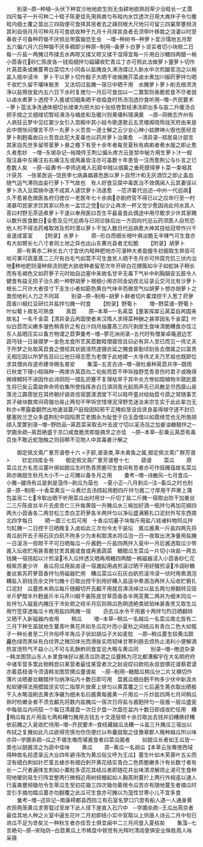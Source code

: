 <!-- { "loadSidebar": true } -->
　　别录─原─种植─头伏下种宜沙地地欲生则无虫耕地欲熟则草少治畦长一丈濶四尺每子一升可种二十畦子陈更佳先用熟粪匀布畦内水饮透次日用大粪拌子令匀撒畦内细土覆之苗出三四指便可食择其宻者去之疎则根大尺地只可留三四窠厚壅频浇其利自倍月月可种月月可食欲收种于九月十月择其良者去须带叶移栽之浇灌以时至春收子可备种莳锄不厌频忌带露锄恐生虫　─増─种树书─种萝卜宜沙壖地五月犂五六徧六月六日种锄不厌多稠即少种原─制用─香萝卜白萝卜坚实者切小块晾二日每一斤盐一两腌过布揉去水再晾又揉又晾又揉干湿得宜每一斤用白沙糖四两醋一椀小茴香花砂仁陈皮各一钱捣细拌匀磁礶收贮青瓜丁亦可照此法做萝卜虀萝卜切作片莴苣条或嫩蔓菁白菜切大小同各以盐腌良久沸汤煠过入新水中次煎酸浆泡之以椀盖入瓶中浸冷　萝卜干以萝卜切作骰子大晒干收候腌芥菜卤水煮加川椒莳萝拌匀晒干收贮久留不壊味极羙　又法切过盐腌一宿日中晒干用　水腌萝卜萝卜削去根须洗浄以盐擦放瓮内五六日下水时复搅匀一月后可食加以一二鵞棃则香脆若食不尽者就以卤水煮萝卜透控干入酱或切细条晒干收临食时热汤泡透炒食听用─増─齐民要术─萝卜菹法净洗通体细切长缕束为把大如十张纸卷暂经沸汤即出多与盐二升暖汤合把手按之又细缕切暂经沸汤与橘皮和及暖兴则黄壊料理满奠　─原─洞微志齐州有人病狂云梦中见红裳少女引入宫殿中其小姑令歌遂歌云五灵楼阁晓玲珑天府由来是此中惆怅闷懐言不尽一丸萝卜火吾宫一道士解之云少女心神小姑脾神火毁也医经言萝卜制麪毒故曰火吾宫此犯大麦毒也以药并萝卜治果愈　─清异录─郑居易计部言其家自先世多留带茎萝卜悬之檐下有至十余年者每至夏秋有病痢者煮水服之即止愈久者愈妙　─増─东坡杂记─裕陵传王荆公偏头疼方云是禁中秘方用生萝卜汁一蚬殻注鼻中左痛注右右痛注左或两鼻皆注亦可虽数十年患皆一注而愈荆公与仆言之已愈数人矣　─原─延夀书─李师逃难入石窟中贼以烟薰之垂死摸得萝卜菜一束咽其汁获苏　─张杲医说─饶民李七病鼻衂甚危医以萝卜自然汁和无灰酒饮之即止盖血随气运气滞则血妄行萝卜下气故也　有人好食豆腐中毒医治不效偶闻人云其妻误以萝卜汤入豆腐锅中遂不成其人遽饮萝卜汤遂愈　─范济畧代巡述─中州一代巡病久不愈甚危徴医各府归徳仅一老医年七十余病亦剧府官不得已以之应命行至一村渇甚叩民家求饮其家以热水一盂饮之觉似少止再求一杯又觉少愈因询此何水其人荅曰村野无茶适煮萝卜干遂以奉用医曰吾生平最喜食此偶途中用尽敢求少许其家餽以数升医食数日全愈及见代巡病与已同诊脉后出一方因向代巡云药须医人自煎恐他人煎不得法药难取效及煎时潜以萝卜干加入数日代巡病愈大神其技给冠带作兴千金遂成富室
　　【附录】水萝卜
　　原─形白而细长根叶俱淡脆无辛辣气可生食亦有大如臂长七八寸者则土地之异也出山东夀光县者尤松脆
　　【附录】胡萝卜
　　原─有黄赤二种长五六寸宜伏内畦种肥地亦可漫种大者盈握冬初掘取生熟皆可啖可果可蔬茎髙二三尺有白毛气如蒿不可生食贫人晒干冬月亦可拌腐充饥三伏内治地种地肥则漫种频浇则肥大欲收种者留至次年开碎白花攅簇如伞子如蛇牀子稍长而有毛褐色又如莳萝子元时始自边塞中来故名甘辛无毒下气补中利胸膈安五脏令人健食有益无损子治久痢一种野胡萝卜根细小用亦同金幼孜北征录云交河北有沙萝卜根长二尺许大者径寸下支生小者如筯色黄白气味辛而微苦气似胡萝卜想亦胡萝卜之类但地利人力之不同耳
　　别录─原─制用─胡萝卜鲜者切片畧煠控干入葱丁莳萝茴香川椒红豆研烂并盐拌匀腌一时食
　　【附录】野葡卜
　　増─野菜谱─野葡卜叶似葡卜故名可熟食
　　莴苣
　　原─本草─一名莴菜【墨客挥犀云莴菜自呙国来故名】一名千金菜【清异录云呙国使者来汉隋人求得菜种酬之甚厚因名千金菜】叶似白苣而尖嫩多皱色稍青折之有白汁四月抽薹髙三四尺剥皮生食味清脆糟食亦佳江东人盐晒压实以备方物谓之苣笋彚考─増─蓼花洲闲录─五代时有僧某卓庵道边艺蔬丏钱一日昼寝梦一金色龙食所艺莴苣数畦僧寤惊且曰必有异人至已而见一伟丈夫于所梦之处取莴苣食之僧视其状貌凛然遂摄衣延之餽食甚勤顷刻告去僧属之曰富贵无相忘因以所梦告且曰公他日得志愿为老僧于此地建一大寺伟丈夫乃艺祖也既即位求其僧尚存遂命建寺赐名普安
　　集藻─五言古诗─増─唐杜甫种莴苣并序─既雨已秋堂下理小畦隔种一两席许莴苣向二旬矣而苣不甲坼独野苋青青伤时君子或晚得微禄轗轲不进因作此诗阴阳一错乱骄蹇不复理枯旱于其中炎方惨如燬植物半蹉跎嘉生将已矣云雷歘奔命师伯集所使指挥赤白日澒洞青光起雨声先已风散足尽西靡山泉落沧江霹雳犹在耳终朝纡飒沓信宿罢潇洒堂下可以畦呼童对经始苣兮蔬之常随事艺其子破块数席间荷锄功易止两旬不甲坼空惜埋泥滓野苋迷汝来宗生实于此此辈岂无秋亦寒露委翻然出地速滋蔓户庭毁因知邪干正掩抑至没齿贤良虽得禄守道不封已壅塞败兰芝众多盛荆杞中园陷萧艾老圃永为耻登于白玉盘借以如霞绮苋也无所施胡顔入筐篚别录─増─野防品─莴苣菜采取去叶去皮寸切以滚汤泡之加姜油糖醋拌之─学圃余疏─莴苣絶盛于京口咸食脆羙即旋摘烹之亦佳　─原─本草─彭乗云莴苣有毒百虫不敢近蛇虺触之则目瞑不见物人中其毒姜汁解之

　　御定佩文斋广羣芳谱卷十六
<子部,谱录类,草木禽鱼之属,御定佩文斋广群芳谱>
　　钦定四库全书
　　御定佩文斋广羣芳谱卷十七
　　蔬谱
　　菜瓜
　　原菜瓜北方名苦瓜蔓叶俱如甜瓜生时色青质脆可生食间有苦者亦可作豉腌葅故名菜瓜熟亦微甜生秋月大小不一止可腌以备冬月之用
　　彚考─増─诗豳风─七月食瓜─小雅─疆场有瓜是剥是菹传─剥瓜为葅也　─夏小正─八月剥瓜─注─畜瓜之时也别录─原─制用─十香菜黄豆一斗煮烂去汤捞起用麪四斤拌匀酱二寸厚用干芦蓆上蒲包盖宻二七冷取出晒干听用菜瓜出时用廿一斤切丁盐二斤腌一宿取出防干加姜丝二三斤陈皮丝半斤去皮杏仁三升每黄豉一升腌瓜水三椀加好酒一瓶拌匀再加花椒四两大小茴香各二两甘松三柰白芷莳萝各半两拌匀以净坛盛满箬扎口泥封外写东西南北四字每日
　　晒一面三七后可用　十香瓜切碁子块每斤用盐八钱诸料物同瓜拌匀缸腌一二日控干日晒晚复入卤如此三次勿令太干装坛　酱瓜酱黄一斤盐四两先将青瓜剖开去子用石灰白矾不拘多少为末和取清水将瓜泡一日一夜取出洗净量用盐腌一日滚汤一掠晾干不可日晒每瓜一斤酱麪一斤盐四两拌入瓮中一月后酱透取瓜少带酱入坛收贮用甚青脆甘羙其酱或食或再酱蔬菜　糖醋瓜生菜瓜一片切小块盐一两五钱腌一宿捞起以汁煎滚冷入瓜拌透又晒再用糖四两醋一椀磁器浸入小茴香砂仁花椒紫苏姜少许　香瓜将瓜用盐卤浸一宿漉起用卤煎滚过晒干用好醋煎滚冷调砂糖姜丝紫苏莳萝茴香拌匀用磁器贮用　糟瓜菜瓜以石灰白矾煎滚冷浸一伏时用煮酒泡糟盐入铜钱百余文拌匀腌十日取出控干别用好糟入盐适中煮酒泡再拌入坛收贮箬扎口泥封　瓜虀拣未熟瓜每斤随瓣切开去瓤不用就百沸汤焯过以盐五两匀擦翻转豆豉半斤酽醋半升麪酱斤半马芹川椒干姜陈皮甘草茴香各半两芜荑二两并为细末同瓜一处拌匀入磁瓮内腌压于冷处顿之经半月后则熟瓜色眀透絶类琥珀味甚香羙又取生瓜用竹签穿透每瓜十枚用盐四两腌一宿
　　沥去瓜水令干用酱十两拌匀烈日晒翻转又晒干入新磁器内收用
　　稍瓜
　　増─本草─稍瓜一名越瓜一名菜瓜南北皆有二三月下种生苖就地生蔓青叶黄花并如冬瓜花叶而小夏秋之间结瓜有青白二色大如瓠子一种长者至二尺许俗呼羊角瓜子状如胡瓜子大如麦粒　─原─稍瓜蔓生较黄瓜颇麤色绿而黑纵有白纹界之微凹体光而滑肤实而韧味甘寒利肠去烦热止渇利小便解酒热宣泄热气不益小儿不可与乳酥鲊同食宜忌大略与黄瓜同
　　别录─増─倦逰杂录─韩龙图贽山东人乡里食味好以酱渍瓜防谓之瓜虀韩为河北都漕廨宇在大名眀府府中诸军营多鬻此物韩尝曰某营者最佳某营者次之赵说叹曰欧阳永叔尝撰花谱蔡君谟亦着荔枝谱今须请韩龙图贽撰瓜虀谱矣　─原─制用─糖醋瓜稍瓜分二片又横切作薄片淡晒姜丝糖醋拌匀纳净坛内十数日即可用　盘酱瓜细白麪不拘多少伏中新汲水和软硬得法用模踏坚实切二指厚片放蓆上排匀以黄蒿覆之三七后遍生黄衣取出晒极干入水略湿刷去黄衣净碾为细末名曰酱黄每酱黄一斤用瓜一斤炒盐四两七月间稍瓜熟时检嫩全者不须去瓤先将数内盐腌瓜一宿次日将盐与酱麪拌匀一层酱一层瓜盛瓮中每层瓜内间茄一个每日清晨盘一次日夕盘一次盘在盆内十数日即成收贮任用　糟稍瓜每五斤用盐七两和糟匀腌用古钱五十文逐层顿十余日取出去钱并旧糟换好糟依前腌之入瓮收贮待用─増─齐民要术─食经藏越瓜法糟一斗盐三升腌瓜三宿出以布拭之复腌如此凡瓜欲得完慎勿伤伤便烂以布囊就取之佳豫章郡人晚种越瓜所以味亦异─学圃余疏─瓜之不堪生噉而堪酱食者曰菜瓜圎者
　　如甜瓜长者如王瓜皆一类也以甜酱渍之为蔬中佳味
　　黄瓜
　　原─黄瓜一名胡瓜【本草云张骞使西域得种故名拾遗录云大业四年避讳改为黄瓜俗又呼为王瓜】蔓生叶如木芙蓉叶五尖而涩有细白刺如针芒茎五棱亦有细白刺开黄花结实青白二色质脆嫩多汁有长数寸者有长一二尺者遍体生刺如小粟粒多谎花其结瓜者即随花并出味清凉解烦止渇可生食种阳地暖则易生行阵宜整两行微相近用树枝棚起如人胸髙附蔓扵上两行外相逺以通人行喜粪壅频锄勿令生草瓜生至初花锄三四次锄勿着根令瓜苦亦有随地蔓生者摘瓜时宜引手摘勿踏瓜蔓亦勿翻覆之此瓜可生食亦可腌以为菹性甘寒小儿不宜多食
　　彚考─増─述异记─南康樗都县西防江有石室名梦口穴尝有船人遇一人通身黄衣担两笼黄瓜求寄载过至岸下此人径下崖直入石穴中　─学圃余疏─王瓜出燕京者最佳其地人种之火室中逼生花叶二月初即结小实中官取以上供唐人诗云二月中旬已进瓜不足为竒矣又一种秋生者亦佳吾土俱宜闽中二三月间食入夏枯矣
　　集藻─七言絶句─原─宋陆防─白苣黄瓜上市稀盘中顿觉有光辉时清闾里俱安业殊胜周人咏采薇

